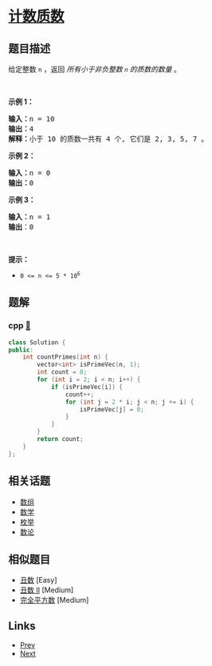 
# [计数质数](https://leetcode-cn.com/problems/count-primes)

## 题目描述

<p>给定整数 <code>n</code> ，返回 <em>所有小于非负整数&nbsp;<code>n</code>&nbsp;的质数的数量</em> 。</p>

<p>&nbsp;</p>

<p><strong>示例 1：</strong></p>

<pre>
<strong>输入：</strong>n = 10
<strong>输出：</strong>4
<strong>解释：</strong>小于 10 的质数一共有 4 个, 它们是 2, 3, 5, 7 。
</pre>

<p><strong>示例 2：</strong></p>

<pre>
<strong>输入：</strong>n = 0
<strong>输出：</strong>0
</pre>

<p><strong>示例 3：</strong></p>

<pre>
<strong>输入：</strong>n = 1
<strong>输出</strong>：0
</pre>

<p>&nbsp;</p>

<p><strong>提示：</strong></p>

<ul>
	<li><code>0 &lt;= n &lt;= 5 * 10<sup>6</sup></code></li>
</ul>


## 题解

### cpp [🔗](count-primes.cpp) 
```cpp
class Solution {
public:
    int countPrimes(int n) {
        vector<int> isPrimeVec(n, 1);
        int count = 0;
        for (int i = 2; i < n; i++) {
            if (isPrimeVec[i]) {
                count++;
                for (int j = 2 * i; j < n; j += i) {
                    isPrimeVec[j] = 0;
                }
            }
        }
        return count;
    }
};
```


## 相关话题

- [数组](https://leetcode-cn.com/tag/array) 
- [数学](https://leetcode-cn.com/tag/math) 
- [枚举](https://leetcode-cn.com/tag/enumeration) 
- [数论](https://leetcode-cn.com/tag/number-theory) 


## 相似题目

- [丑数](../ugly-number/README.md)  [Easy] 
- [丑数 II](../ugly-number-ii/README.md)  [Medium] 
- [完全平方数](../perfect-squares/README.md)  [Medium] 


## Links

- [Prev](../remove-linked-list-elements/README.md) 
- [Next](../isomorphic-strings/README.md) 

